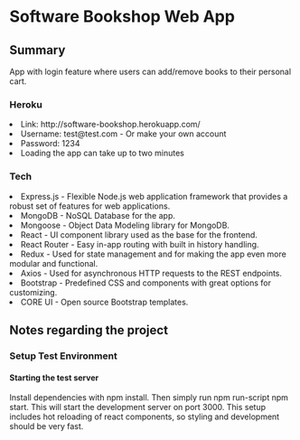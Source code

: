 <h1>Software Bookshop Web App</h1>
<h2>Summary</h2>
App with login feature where users can add/remove books to their personal cart.
<h3>Heroku</h3>
<ui>
<li>Link: <link> http://software-bookshop.herokuapp.com/</link> </li>
<li>Username: test@test.com - Or make your own account </li>
<li>Password: 1234 </li>
<li>Loading the app can take up to two minutes</li>
</ui>
<h3> Tech </h3>
<ui>
<li> Express.js - Flexible Node.js web application framework that provides a robust set of features for web applications.</li>
<li> MongoDB - NoSQL Database for the app. </li>
<li> Mongoose - Object Data Modeling library for MongoDB. </li>
<li> React - UI component library used as the base for the frontend. </li>
<li> React Router - Easy in-app routing with built in history handling. </li>
<li> Redux - Used for state management and for making the app even more modular and functional. </li>
<li> Axios - Used for asynchronous HTTP requests to the REST endpoints. </li>
<li> Bootstrap - Predefined CSS and components with great options for customizing. </li>
<li> CORE UI - Open source Bootstrap templates. </li>
</ui>
<h2>Notes regarding the project</h2>
<h3>Setup Test Environment</h3>
<h4> Starting the test server</h4>

Install dependencies with npm install. Then simply run npm run-script npm start. This will start the development server on port 3000. This setup includes hot reloading of react components, so styling and development should be very fast.